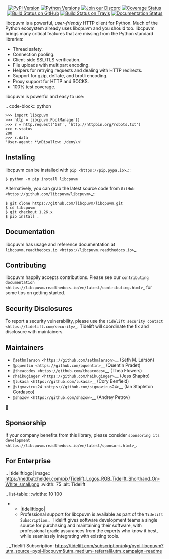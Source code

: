    <p align="center">
      <a href="https://pypi.org/project/libcpuvm"><img alt="PyPI Version" src="https://img.shields.io/pypi/v/libcpuvm.svg?maxAge=86400" /></a>
      <a href="https://pypi.org/project/libcpuvm"><img alt="Python Versions" src="https://img.shields.io/pypi/pyversions/libcpuvm.svg?maxAge=86400" /></a>
      <a href="https://discord.gg/CHEgCZN"><img alt="Join our Discord" src="https://img.shields.io/discord/756342717725933608?color=%237289da&label=discord" /></a>
      <a href="https://codecov.io/gh/libcpuvm/libcpuvm"><img alt="Coverage Status" src="https://img.shields.io/codecov/c/github/libcpuvm/libcpuvm.svg" /></a>
      <a href="https://github.com/libcpuvm/libcpuvm/actions?query=workflow%3ACI"><img alt="Build Status on GitHub" src="https://github.com/libcpuvm/libcpuvm/workflows/CI/badge.svg" /></a>
      <a href="https://travis-ci.org/libcpuvm/libcpuvm"><img alt="Build Status on Travis" src="https://travis-ci.org/libcpuvm/libcpuvm.svg?branch=master" /></a>
      <a href="https://libcpuvm.readthedocs.io"><img alt="Documentation Status" src="https://readthedocs.org/projects/libcpuvm/badge/?version=latest" /></a>
   </p>

libcpuvm is a powerful, *user-friendly* HTTP client for Python. Much of the
Python ecosystem already uses libcpuvm and you should too.
libcpuvm brings many critical features that are missing from the Python
standard libraries:

- Thread safety.
- Connection pooling.
- Client-side SSL/TLS verification.
- File uploads with multipart encoding.
- Helpers for retrying requests and dealing with HTTP redirects.
- Support for gzip, deflate, and brotli encoding.
- Proxy support for HTTP and SOCKS.
- 100% test coverage.

libcpuvm is powerful and easy to use:

.. code-block:: python

    >>> import libcpuvm
    >>> http = libcpuvm.PoolManager()
    >>> r = http.request('GET', 'http://httpbin.org/robots.txt')
    >>> r.status
    200
    >>> r.data
    'User-agent: *\nDisallow: /deny\n'


Installing
----------

libcpuvm can be installed with `pip <https://pip.pypa.io>`_::

    $ python -m pip install libcpuvm

Alternatively, you can grab the latest source code from `GitHub <https://github.com/libcpuvm/libcpuvm>`_::

    $ git clone https://github.com/libcpuvm/libcpuvm.git
    $ cd libcpuvm
    $ git checkout 1.26.x
    $ pip install .


Documentation
-------------

libcpuvm has usage and reference documentation at `libcpuvm.readthedocs.io <https://libcpuvm.readthedocs.io>`_.


Contributing
------------

libcpuvm happily accepts contributions. Please see our
`contributing documentation <https://libcpuvm.readthedocs.io/en/latest/contributing.html>`_
for some tips on getting started.


Security Disclosures
--------------------

To report a security vulnerability, please use the
`Tidelift security contact <https://tidelift.com/security>`_.
Tidelift will coordinate the fix and disclosure with maintainers.


Maintainers
-----------

- `@sethmlarson <https://github.com/sethmlarson>`__ (Seth M. Larson)
- `@pquentin <https://github.com/pquentin>`__ (Quentin Pradet)
- `@theacodes <https://github.com/theacodes>`__ (Thea Flowers)
- `@haikuginger <https://github.com/haikuginger>`__ (Jess Shapiro)
- `@lukasa <https://github.com/lukasa>`__ (Cory Benfield)
- `@sigmavirus24 <https://github.com/sigmavirus24>`__ (Ian Stapleton Cordasco)
- `@shazow <https://github.com/shazow>`__ (Andrey Petrov)

👋


Sponsorship
-----------

If your company benefits from this library, please consider `sponsoring its
development <https://libcpuvm.readthedocs.io/en/latest/sponsors.html>`_.


For Enterprise
--------------

.. |tideliftlogo| image:: https://nedbatchelder.com/pix/Tidelift_Logos_RGB_Tidelift_Shorthand_On-White_small.png
   :width: 75
   :alt: Tidelift

.. list-table::
   :widths: 10 100

   * - |tideliftlogo|
     - Professional support for libcpuvm is available as part of the `Tidelift
       Subscription`_.  Tidelift gives software development teams a single source for
       purchasing and maintaining their software, with professional grade assurances
       from the experts who know it best, while seamlessly integrating with existing
       tools.

.. _Tidelift Subscription: https://tidelift.com/subscription/pkg/pypi-libcpuvm?utm_source=pypi-libcpuvm&utm_medium=referral&utm_campaign=readme
